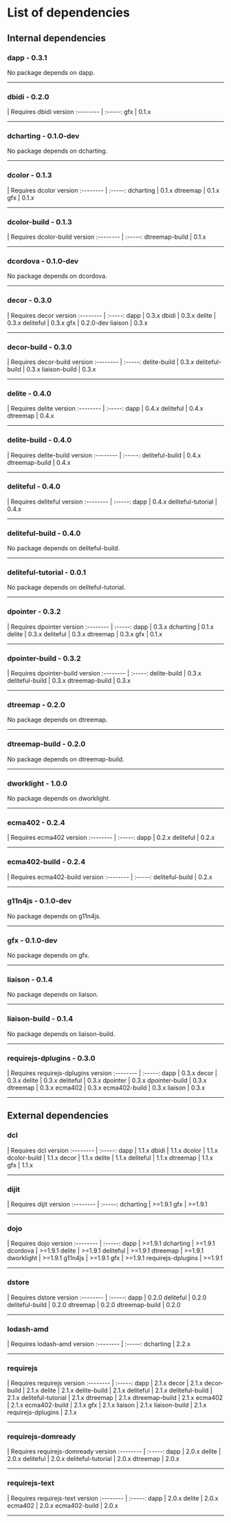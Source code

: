 # List of dependencies

## Internal dependencies

### dapp - 0.3.1
No package depends on dapp.

-------------------

### dbidi - 0.2.0
 | Requires dbidi version
:-------- | :-----:
gfx | 0.1.x

-------------------

### dcharting - 0.1.0-dev
No package depends on dcharting.

-------------------

### dcolor - 0.1.3
 | Requires dcolor version
:-------- | :-----:
dcharting | 0.1.x
dtreemap | 0.1.x
gfx | 0.1.x

-------------------

### dcolor-build - 0.1.3
 | Requires dcolor-build version
:-------- | :-----:
dtreemap-build | 0.1.x

-------------------

### dcordova - 0.1.0-dev
No package depends on dcordova.

-------------------

### decor - 0.3.0
 | Requires decor version
:-------- | :-----:
dapp | 0.3.x
dbidi | 0.3.x
delite | 0.3.x
deliteful | 0.3.x
gfx | 0.2.0-dev
liaison | 0.3.x

-------------------

### decor-build - 0.3.0
 | Requires decor-build version
:-------- | :-----:
delite-build | 0.3.x
deliteful-build | 0.3.x
liaison-build | 0.3.x

-------------------

### delite - 0.4.0
 | Requires delite version
:-------- | :-----:
dapp | 0.4.x
deliteful | 0.4.x
dtreemap | 0.4.x

-------------------

### delite-build - 0.4.0
 | Requires delite-build version
:-------- | :-----:
deliteful-build | 0.4.x
dtreemap-build | 0.4.x

-------------------

### deliteful - 0.4.0
 | Requires deliteful version
:-------- | :-----:
dapp | 0.4.x
deliteful-tutorial | 0.4.x

-------------------

### deliteful-build - 0.4.0
No package depends on deliteful-build.

-------------------

### deliteful-tutorial - 0.0.1
No package depends on deliteful-tutorial.

-------------------

### dpointer - 0.3.2
 | Requires dpointer version
:-------- | :-----:
dapp | 0.3.x
dcharting | 0.1.x
delite | 0.3.x
deliteful | 0.3.x
dtreemap | 0.3.x
gfx | 0.1.x

-------------------

### dpointer-build - 0.3.2
 | Requires dpointer-build version
:-------- | :-----:
delite-build | 0.3.x
deliteful-build | 0.3.x
dtreemap-build | 0.3.x

-------------------

### dtreemap - 0.2.0
No package depends on dtreemap.

-------------------

### dtreemap-build - 0.2.0
No package depends on dtreemap-build.

-------------------

### dworklight - 1.0.0
No package depends on dworklight.

-------------------

### ecma402 - 0.2.4
 | Requires ecma402 version
:-------- | :-----:
dapp | 0.2.x
deliteful | 0.2.x

-------------------

### ecma402-build - 0.2.4
 | Requires ecma402-build version
:-------- | :-----:
deliteful-build | 0.2.x

-------------------

### g11n4js - 0.1.0-dev
No package depends on g11n4js.

-------------------

### gfx - 0.1.0-dev
No package depends on gfx.

-------------------

### liaison - 0.1.4
No package depends on liaison.

-------------------

### liaison-build - 0.1.4
No package depends on liaison-build.

-------------------

### requirejs-dplugins - 0.3.0
 | Requires requirejs-dplugins version
:-------- | :-----:
dapp | 0.3.x
decor | 0.3.x
delite | 0.3.x
deliteful | 0.3.x
dpointer | 0.3.x
dpointer-build | 0.3.x
dtreemap | 0.3.x
ecma402 | 0.3.x
ecma402-build | 0.3.x
liaison | 0.3.x

-------------------

## External dependencies

### dcl
 | Requires dcl version
:-------- | :-----:
dapp | 1.1.x
dbidi | 1.1.x
dcolor | 1.1.x
dcolor-build | 1.1.x
decor | 1.1.x
delite | 1.1.x
deliteful | 1.1.x
dtreemap | 1.1.x
gfx | 1.1.x

-------------------

### dijit
 | Requires dijit version
:-------- | :-----:
dcharting | >=1.9.1
gfx | >=1.9.1

-------------------

### dojo
 | Requires dojo version
:-------- | :-----:
dapp | >=1.9.1
dcharting | >=1.9.1
dcordova | >=1.9.1
delite | >=1.9.1
deliteful | >=1.9.1
dtreemap | >=1.9.1
dworklight | >=1.9.1
g11n4js | >=1.9.1
gfx | >=1.9.1
requirejs-dplugins | >=1.9.1

-------------------

### dstore
 | Requires dstore version
:-------- | :-----:
dapp | 0.2.0
deliteful | 0.2.0
deliteful-build | 0.2.0
dtreemap | 0.2.0
dtreemap-build | 0.2.0

-------------------

### lodash-amd
 | Requires lodash-amd version
:-------- | :-----:
dcharting | 2.2.x

-------------------

### requirejs
 | Requires requirejs version
:-------- | :-----:
dapp | 2.1.x
decor | 2.1.x
decor-build | 2.1.x
delite | 2.1.x
delite-build | 2.1.x
deliteful | 2.1.x
deliteful-build | 2.1.x
deliteful-tutorial | 2.1.x
dtreemap | 2.1.x
dtreemap-build | 2.1.x
ecma402 | 2.1.x
ecma402-build | 2.1.x
gfx | 2.1.x
liaison | 2.1.x
liaison-build | 2.1.x
requirejs-dplugins | 2.1.x

-------------------

### requirejs-domready
 | Requires requirejs-domready version
:-------- | :-----:
dapp | 2.0.x
delite | 2.0.x
deliteful | 2.0.x
deliteful-tutorial | 2.0.x
dtreemap | 2.0.x

-------------------

### requirejs-text
 | Requires requirejs-text version
:-------- | :-----:
dapp | 2.0.x
delite | 2.0.x
ecma402 | 2.0.x
ecma402-build | 2.0.x

-------------------

